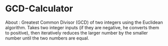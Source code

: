 # GCD-Calculator

About : Greatest Common Divisor (GCD) of two integers using the Euclidean algorithm. Takes two integer inputs (if they are negative, he converts them to positive), then iteratively reduces the larger number by the smaller number until the two numbers are equal. 
